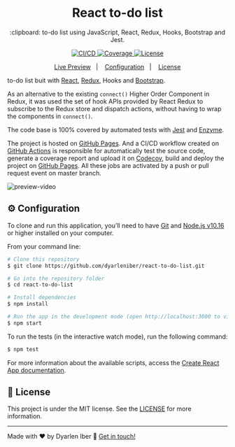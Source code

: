 <h1 align="center">
  React to-do list
</h1>

<p align="center">
  :clipboard: to-do list using JavaScript, React, Redux, Hooks, Bootstrap and Jest.
</p>

<p align="center">
  <a href="https://github.com/dyarleniber/react-to-do-list/actions?query=workflow%3ACI%2FCD">
    <img alt="CI/CD" src="https://github.com/dyarleniber/react-to-do-list/workflows/CI/CD/badge.svg">
  </a>
  <a href="https://codecov.io/gh/dyarleniber/react-to-do-list">
    <img alt="Coverage" src="https://img.shields.io/codecov/c/github/dyarleniber/react-to-do-list">
  </a>
  <a href="https://github.com/dyarleniber/react-to-do-list/blob/master/LICENSE">
    <img alt="License" src="https://img.shields.io/github/license/dyarleniber/react-to-do-list?label=license">
  </a>
</p>

<p align="center">
  <a href="https://dyarleniber.github.io/react-to-do-list/">Live Preview</a>&nbsp;&nbsp;&nbsp;|&nbsp;&nbsp;&nbsp;
  <a href="#gear-configuration">Configuration</a>&nbsp;&nbsp;&nbsp;|&nbsp;&nbsp;&nbsp;
  <a href="#memo-license">License</a>
</p>

to-do list buit with [React](https://reactjs.org), [Redux](https://redux.js.org), Hooks and [Bootstrap](https://getbootstrap.com).

As an alternative to the existing `connect()` Higher Order Component in Redux, it was used the set of hook APIs provided by React Redux to subscribe to the Redux store and dispatch actions, without having to wrap the components in `connect()`.

The code base is 100% covered by automated tests with [Jest](https://jestjs.io) and [Enzyme](https://enzymejs.github.io/enzyme).

The project is hosted on [GitHub Pages](https://pages.github.com). And a CI/CD workflow created on [GitHub Actions](https://github.com/features/actions) is responsible for automatically test the source code, generate a coverage report and upload it on [Codecov](https://codecov.io), build and deploy the project on [GitHub Pages](https://pages.github.com). All these jobs are activated by a push or pull request event on master branch.

![preview-video](https://user-images.githubusercontent.com/40317398/84853155-7718a000-b056-11ea-9270-fff2e30bbe55.gif)

## :gear: Configuration

To clone and run this application, you’ll need to have [Git](https://git-scm.com) and [Node.js v10.16](https://nodejs.org) or higher installed on your computer.

From your command line:

```bash
# Clone this repository
$ git clone https://github.com/dyarleniber/react-to-do-list.git

# Go into the repository folder
$ cd react-to-do-list

# Install dependencies
$ npm install

# Run the app in the development mode (open http://localhost:3000 to view it in the browser)
$ npm start
```

To run the tests (in the interactive watch mode), run the following command:

```bash
$ npm test
```

For more information about the available scripts, access the [Create React App documentation](https://create-react-app.dev/docs/available-scripts/).

## :memo: License

This project is under the MIT license. See the [LICENSE](https://github.com/dyarleniber/react-to-do-list/blob/master/LICENSE) for more information.

---

Made with ♥ by Dyarlen Iber :wave: [Get in touch!](https://dyarleniber.com)
